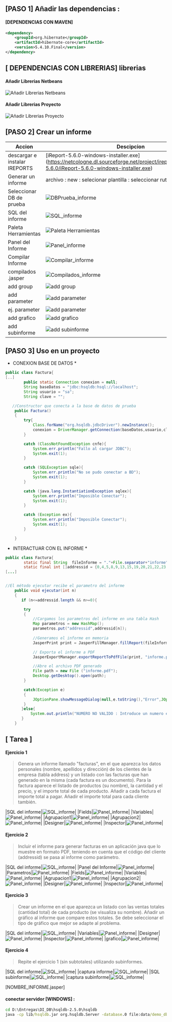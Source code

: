 
## [PASO 1] Añadir las dependencias :

#### [DEPENDENCIAS CON MAVEN]
```xml
<dependency>
    <groupId>org.hibernate</groupId>
    <artifactId>hibernate-core</artifactId>
    <version>5.4.10.Final</version>
</dependency>
```

## [ DEPENDENCIAS CON LIBRERIAS] librerias
#### Añadir Librerias Netbeans
![Añadir Librerias Netbeans](capturasPantalla/DI05_añadirLibrerias_ireport_netbeans.png)
#### Añadir Librerias Proyecto
![Añadir Librerias Proyecto](capturasPantalla/DI05_añadirLibrerias_ireport_proyect.png)

## [PASO 2] Crear un informe 
| Accion | Descipcion|
| ------ | ------ |
|descargar e instalar  IREPORTS |[iReport-5.6.0-windows-installer.exe] (https://netcologne.dl.sourceforge.net/project/ireport/iReport/iReport-5.6.0/iReport-5.6.0-windows-installer.exe) |
|Generar un informe | archivo : new : selecionar plantilla : seleccionar ruta de guardado |
|Seleccionar DB de prueba|![DBPrueba_informe](capturasPantalla/DI05_añadirLibrerias_ireport_DBPrueba_informe.png)|
|SQL del informe|![SQL_informe](capturasPantalla/DI05_añadirLibrerias_ireport_SQL_informe.png)|
|Paleta Herramientas|![Paleta Herramientas](capturasPantalla\DI05_añadirLibrerias_ireport_PaletaHerramientas_informe.png)|
|Panel del Informe|![Panel_informe](capturasPantalla/DI05_añadirLibrerias_ireport_Panel_informe.png)|
|Compilar Informe|![Compilar_informe](capturasPantalla/DI05_añadirLibrerias_ireport_Compilar_informe.png)|
|compilados .jasper |![Compilados_informe](capturasPantalla\DI05_añadirLibrerias_ireport_Compilados_informe.png)|
|add group |![add group](capturasPantalla\DI05_añadirLibrerias_ireport_add_group.png)|
|add parameter |![add parameter](capturasPantalla\DI05_añadirLibrerias_ireport_add_parameter.png)|
|ej. parameter |![add parameter](capturasPantalla\DI05_añadirLibrerias_ireport_ej_parameter.png)|
|add grafico|![add grafico](capturasPantalla\DI05_añadirLibrerias_ireport_add_grafico.png)|
|add subinforme|![add subinforme](capturasPantalla\DI05_añadirLibrerias_ireport_add_subinforme.png)|

## [PASO 3] Uso en un proyecto

*  CONEXION BASE DE DATOS   *
```java
public class Factura{
[..]
        public static Connection conexion = null;
        String baseDatos = "jdbc:hsqldb:hsql://localhost";
        String usuario = "sa";
        String clave = "";

   //Constructor que conecta a la base de datos de prueba
    public Factura()
    {
        try{
            Class.forName("org.hsqldb.jdbcDriver").newInstance();
            conexion = DriverManager.getConnection(baseDatos,usuario,clave);
        }

        catch (ClassNotFoundException cnfe){
            System.err.println("Fallo al cargar JDBC");
            System.exit(1);
        }

        catch (SQLException sqle){
            System.err.println("No se pudo conectar a BD");
            System.exit(1);
        }

        catch (java.lang.InstantiationException sqlex){
            System.err.println("Imposible Conectar");
            System.exit(1);
        }

        catch (Exception ex){
            System.err.println("Imposible Conectar");
            System.exit(1);
        }

    }

```
*  INTERACTUAR CON EL INFORME   *
       
```java
public class Factura{
        static final String  fileInforme = "."+File.separator+"informe"+File.separator+"Facturas_bieito_ejercicio2.jasper";
        static final int []addressid = {0,4,5,8,9,13,15,19,20,21,22,23,24,26,27,29,30,31,32,33,34,35,36,38,39,40,42,45,46};
[...]


//El método ejecutar recibe el parametro del informe
    public void ejecutar(int n) 
    {
       if (n<=addressid.length && n>=0){

        try
        {
            //Cargamos los parametros del informe en una tabla Hash
            Map parametros = new HashMap();
            parametros.put("addressid",addressid[n]);
     
            //Generamos el informe en memoria
            JasperPrint print = JasperFillManager.fillReport(fileInforme, parametros, conexion);

            // Exporta el informe a PDF  
            JasperExportManager.exportReportToPdfFile(print, "informe.pdf");

            //Abre el archivo PDF generado
            File path = new File ("informe.pdf");
            Desktop.getDesktop().open(path);
        }

        catch(Exception e)
        {
            JOptionPane.showMessageDialog(null,e.toString(),"Error",JOptionPane.WARNING_MESSAGE);
        }
       }else{
           System.out.println("NUMERO NO VALIDO : Introduce un numero entre 0 y "+addressid.length);
       }
    }

```

## [ Tarea ]
#### Ejercicio 1
> Genera un informe llamado "facturas", en el que aparezca los datos personales (nombre, apellidos y dirección) de los clientes de la empresa (tabla address) 
> y un listado con las facturas que han generado en la misma (cada factura es un documento).
>  Para la factura aparece el listado de productos (su nombre), la cantidad y el precio, y el importe total de cada producto. Añadir a cada factura el importe total a pagar. 
> Añadir el importe total para cada cliente también.

|SQL del informe|![SQL_informe](capturasPantalla/SQL_TAREA1.png)|
|Fields|![Panel_informe](capturasPantalla/Fields_TAREA1.png)|
|Variables|![Panel_informe](capturasPantalla/Variables_TAREA1.png)|
|Agrupacion1|![Panel_informe](capturasPantalla/Agrupacion1_TAREA1.png)|
|Agrupacion2|![Panel_informe](capturasPantalla/Agrupacion2_TAREA1.png)|
|Designer|![Panel_informe](capturasPantalla/Designer_TAREA1.png)|
|Inspector|![Panel_informe](capturasPantalla/Inspector_TAREA1.png)|

#### Ejercicio 2
> Incluir el informe para generar facturas en un aplicación java que lo muestre en formato PDF,
> teniendo en cuenta que el código del cliente (addressid) se pasa al informe como parámetro.


|SQL del informe|![SQL_informe](capturasPantalla/SQL_TAREA2.png)|
|Panel del Informe|![Panel_informe](capturasPantalla/Pane2_TAREA2.png)|
|Parametros|![Panel_informe](capturasPantalla/Parametros_TAREA2.png)|
|Fields|![Panel_informe](capturasPantalla/Fields_TAREA2.png)|
|Variables|![Panel_informe](capturasPantalla/Variables_TAREA2.png)|
|Agrupacion1|![Panel_informe](capturasPantalla/Agrupacion1_TAREA2.png)|
|Agrupacion2|![Panel_informe](capturasPantalla/Agrupacion2_TAREA2.png)|
|Designer|![Panel_informe](capturasPantalla/Designer_TAREA2.png)|
|Inspector|![Panel_informe](capturasPantalla/Inspector_TAREA2.png)|
#### Ejercicio 3
> Crear un informe en el que aparezca un listado con las ventas totales (cantidad total) de cada producto (se visualiza su nombre).
> Añadir un gráfico al informe que compare estos totales. Se debe seleccionar el tipo de gráfico que mejor se adapte al problema.


|SQL del informe|![SQL_informe](capturasPantalla/SQL_TAREA3.png)|
|Variables|![Panel_informe](capturasPantalla/Variables_TAREA3.png)|
|Designer|![Panel_informe](capturasPantalla/Designer_TAREA3.png)|
|Inspector|![Panel_informe](capturasPantalla/Inspector_TAREA3.png)|
|grafico|![Panel_informe](capturasPantalla/grafico_TAREA3.png)|

#### Ejercicio 4
> Repite el ejercicio 1 (sin subtotales) utilizando subinformes.


|SQL del informe|![SQL_informe](capturasPantalla/SQL_Informe_TAREA4.png)|
|captura informe|![SQL_informe](capturasPantalla/captura_Informe_TAREA4.png)|
|SQL subinforme|![SQL_informe](capturasPantalla/SQL_subInforme_TAREA4.png)|
|captura subinforme|![SQL_informe](capturasPantalla/captura_subInforme_TAREA4.png)|

[NOMBRE_INFORME.jasper]


#### conectar servidor [WINDOWS] :
```cmd
cd D:\Entregas\DI_DB\hsqldb-2.5.0\hsqldb
java -cp lib/hsqldb.jar org.hsqldb.Server -database.0 file:data/demo_db -dbname.0 xdb
```
